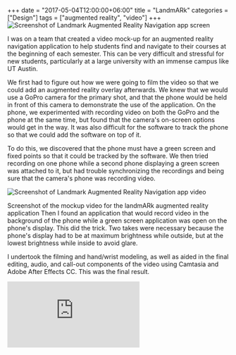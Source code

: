 +++
date = "2017-05-04T12:00:00+06:00"
title = "LandmARk"
categories = ["Design"]
tags = ["augmented reality", "video"]
+++
![Screenshot of Landmark Augmented Reality Navigation app screen](/img/landmark1.jpg "LandmARk Augmented Reality app")

I was on a team that created a video mock-up for an augmented reality navigation application to help students find and navigate to their courses at the beginning of each semester. This can be very difficult and stressful for new students, particularly at a large university with an immense campus like UT Austin.

We first had to figure out how we were going to film the video so that we could add an augmented reality overlay afterwards. We knew that we would use a GoPro camera for the primary shot, and that the phone would be held in front of this camera to demonstrate the use of the application. On the phone, we experimented with recording video on both the GoPro and the phone at the same time, but found that the camera's on-screen options would get in the way. It was also difficult for the software to track the phone so that we could add the software on top of it.

To do this, we discovered that the phone must have a green screen and fixed points so that it could be tracked by the software. We then tried recording on one phone while a second phone displaying a green screen was attached to it, but had trouble synchronizing the recordings and being sure that the camera's phone was recording video.

![Screenshot of Landmark Augmented Reality Navigation app video](/img/landmark2.jpg "LandmARk Augmented Reality video")

Screenshot of the mockup video for the landmARk augmented reality application
Then I found an application that would record video in the background of the phone while a green screen application was open on the phone's display. This did the trick. Two takes were necessary because the phone's display had to be at maximum brightness while outside, but at the lowest brightness while inside to avoid glare.

I undertook the filming and hand/wrist modeling, as well as aided in the final editing, audio, and call-out components of the video using Camtasia and Adobe After Effects CC. This was the final result.

<div class="video-container video-container-16x9">
  <iframe src="https://www.youtube-nocookie.com/embed/Z4vYH_8ZHo4?rel=0" frameborder="0" allowfullscreen></iframe>
</div>
